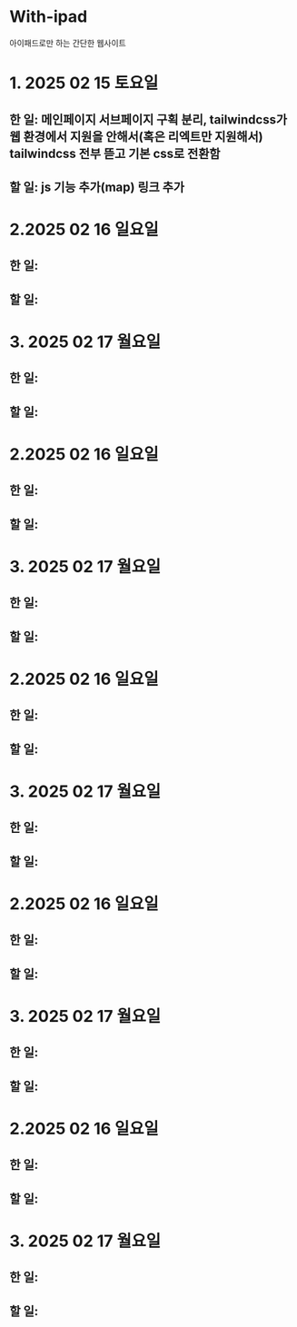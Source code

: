 # With-ipad
아이패드로만 하는 간단한 웹사이트
# 1. 2025 02 15 토요일
## 한 일: 메인페이지 서브페이지 구획 분리, tailwindcss가 웹 환경에서 지원을 안해서(혹은 리엑트만 지원해서) tailwindcss 전부 뜯고 기본 css로 전환함 
## 할 일: js 기능 추가(map) 링크 추가 


# 2.2025 02 16 일요일
## 한 일:
## 할 일: 

# 3. 2025 02 17 월요일
## 한 일:
## 할 일:

# 2.2025 02 16 일요일
## 한 일:
## 할 일: 

# 3. 2025 02 17 월요일
## 한 일:
## 할 일:

# 2.2025 02 16 일요일
## 한 일:
## 할 일: 

# 3. 2025 02 17 월요일
## 한 일:
## 할 일:

# 2.2025 02 16 일요일
## 한 일:
## 할 일: 

# 3. 2025 02 17 월요일
## 한 일:
## 할 일:

# 2.2025 02 16 일요일
## 한 일:
## 할 일: 

# 3. 2025 02 17 월요일
## 한 일:
## 할 일: